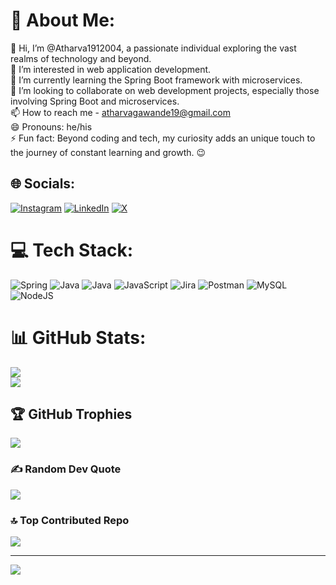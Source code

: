 # 💫 About Me:
👋 Hi, I’m @Atharva1912004, a passionate individual exploring the vast realms of technology and beyond.<br>👀 I’m interested in web application development.<br>🌱 I’m currently learning the Spring Boot framework with microservices.<br>💞️ I’m looking to collaborate on web development projects, especially those involving Spring Boot and microservices.<br>📫 How to reach me - atharvagawande19@gmail.com<br>😄 Pronouns: he/his<br>⚡ Fun fact: Beyond coding and tech, my curiosity adds an unique touch to the journey of constant learning and growth. 😉


## 🌐 Socials:
[![Instagram](https://img.shields.io/badge/Instagram-%23E4405F.svg?logo=Instagram&logoColor=white)](https://instagram.com/gawande.atharva) [![LinkedIn](https://img.shields.io/badge/LinkedIn-%230077B5.svg?logo=linkedin&logoColor=white)](https://linkedin.com/in/https://www.linkedin.com/in/atharva-gawande-8a8a4427b/) [![X](https://img.shields.io/badge/X-black.svg?logo=X&logoColor=white)](https://x.com/@Atharva53121724) 

# 💻 Tech Stack:
![Spring](https://img.shields.io/badge/spring-%236DB33F.svg?style=for-the-badge&logo=spring&logoColor=white) ![Java](https://img.shields.io/badge/java-%23ED8B00.svg?style=for-the-badge&logo=openjdk&logoColor=white) ![Java](https://img.shields.io/badge/java-%23ED8B00.svg?style=for-the-badge&logo=openjdk&logoColor=white) ![JavaScript](https://img.shields.io/badge/javascript-%23323330.svg?style=for-the-badge&logo=javascript&logoColor=%23F7DF1E) ![Jira](https://img.shields.io/badge/jira-%230A0FFF.svg?style=for-the-badge&logo=jira&logoColor=white) ![Postman](https://img.shields.io/badge/Postman-FF6C37?style=for-the-badge&logo=postman&logoColor=white) ![MySQL](https://img.shields.io/badge/mysql-%2300000f.svg?style=for-the-badge&logo=mysql&logoColor=white) ![NodeJS](https://img.shields.io/badge/node.js-6DA55F?style=for-the-badge&logo=node.js&logoColor=white)
# 📊 GitHub Stats:
![](https://github-readme-streak-stats.herokuapp.com/?user=Atharva1912004&theme=gotham&hide_border=false)<br/>
![](https://github-readme-stats.vercel.app/api/top-langs/?username=Atharva1912004&theme=gotham&hide_border=false&include_all_commits=true&count_private=false&layout=compact)

## 🏆 GitHub Trophies
![](https://github-profile-trophy.vercel.app/?username=Atharva1912004&theme=juicyfresh&no-frame=false&no-bg=false&margin-w=4)

### ✍️ Random Dev Quote
![](https://quotes-github-readme.vercel.app/api?type=horizontal&theme=radical)

### 🔝 Top Contributed Repo
![](https://github-contributor-stats.vercel.app/api?username=Atharva1912004&limit=5&theme=dark&combine_all_yearly_contributions=true)

---
[![](https://visitcount.itsvg.in/api?id=Atharva1912004&icon=0&color=0)](https://visitcount.itsvg.in)

<!-- Proudly created with GPRM ( https://gprm.itsvg.in ) -->
